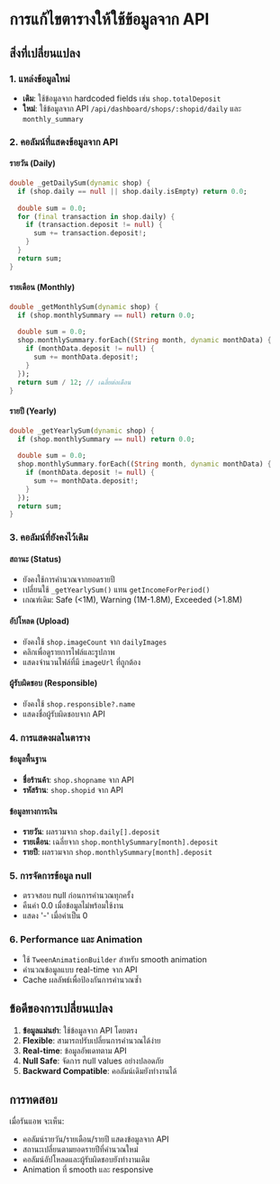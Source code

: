 # การแก้ไขตารางให้ใช้ข้อมูลจาก API

## สิ่งที่เปลี่ยนแปลง

### 1. แหล่งข้อมูลใหม่
- **เดิม**: ใช้ข้อมูลจาก hardcoded fields เช่น `shop.totalDeposit`
- **ใหม่**: ใช้ข้อมูลจาก API `/api/dashboard/shops/:shopid/daily` และ `monthly_summary`

### 2. คอลัมน์ที่แสดงข้อมูลจาก API

#### รายวัน (Daily)
```dart
double _getDailySum(dynamic shop) {
  if (shop.daily == null || shop.daily.isEmpty) return 0.0;
  
  double sum = 0.0;
  for (final transaction in shop.daily) {
    if (transaction.deposit != null) {
      sum += transaction.deposit!;
    }
  }
  return sum;
}
```

#### รายเดือน (Monthly)
```dart
double _getMonthlySum(dynamic shop) {
  if (shop.monthlySummary == null) return 0.0;
  
  double sum = 0.0;
  shop.monthlySummary.forEach((String month, dynamic monthData) {
    if (monthData.deposit != null) {
      sum += monthData.deposit!;
    }
  });
  return sum / 12; // เฉลี่ยต่อเดือน
}
```

#### รายปี (Yearly)
```dart
double _getYearlySum(dynamic shop) {
  if (shop.monthlySummary == null) return 0.0;
  
  double sum = 0.0;
  shop.monthlySummary.forEach((String month, dynamic monthData) {
    if (monthData.deposit != null) {
      sum += monthData.deposit!;
    }
  });
  return sum;
}
```

### 3. คอลัมน์ที่ยังคงไว้เดิม

#### สถานะ (Status)
- ยังคงใช้การคำนวณจากยอดรายปี
- เปลี่ยนใช้ `_getYearlySum()` แทน `getIncomeForPeriod()`
- เกณฑ์เดิม: Safe (<1M), Warning (1M-1.8M), Exceeded (>1.8M)

#### อัปโหลด (Upload)
- ยังคงใช้ `shop.imageCount` จาก `dailyImages`
- คลิกเพื่อดูรายการไฟล์และรูปภาพ
- แสดงจำนวนไฟล์ที่มี `imageUrl` ที่ถูกต้อง

#### ผู้รับผิดชอบ (Responsible)
- ยังคงใช้ `shop.responsible?.name`
- แสดงชื่อผู้รับผิดชอบจาก API

### 4. การแสดงผลในตาราง

#### ข้อมูลพื้นฐาน
- **ชื่อร้านค้า**: `shop.shopname` จาก API
- **รหัสร้าน**: `shop.shopid` จาก API

#### ข้อมูลทางการเงิน
- **รายวัน**: ผลรวมจาก `shop.daily[].deposit`
- **รายเดือน**: เฉลี่ยจาก `shop.monthlySummary[month].deposit`
- **รายปี**: ผลรวมจาก `shop.monthlySummary[month].deposit`

### 5. การจัดการข้อมูล null
- ตรวจสอบ null ก่อนการคำนวณทุกครั้ง
- คืนค่า 0.0 เมื่อข้อมูลไม่พร้อมใช้งาน
- แสดง '-' เมื่อค่าเป็น 0

### 6. Performance และ Animation
- ใช้ `TweenAnimationBuilder` สำหรับ smooth animation
- คำนวณข้อมูลแบบ real-time จาก API
- Cache ผลลัพธ์เพื่อป้องกันการคำนวณซ้ำ

## ข้อดีของการเปลี่ยนแปลง

1. **ข้อมูลแม่นยำ**: ใช้ข้อมูลจาก API โดยตรง
2. **Flexible**: สามารถปรับเปลี่ยนการคำนวณได้ง่าย
3. **Real-time**: ข้อมูลอัพเดทตาม API
4. **Null Safe**: จัดการ null values อย่างปลอดภัย
5. **Backward Compatible**: คอลัมน์เดิมยังทำงานได้

## การทดสอบ

เมื่อรันแอพ จะเห็น:
- คอลัมน์รายวัน/รายเดือน/รายปี แสดงข้อมูลจาก API
- สถานะเปลี่ยนตามยอดรายปีที่คำนวณใหม่
- คอลัมน์อัปโหลดและผู้รับผิดชอบยังทำงานเดิม
- Animation ที่ smooth และ responsive